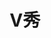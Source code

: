 ---
description: 大制作的视频片段，文艺、科技、八卦。
layout: post
results:
- artistId: 944621551
  version: '1.0'
  primaryGenreName: Entertainment
  formattedPrice: 免费
  artworkUrl60: http://is1.mzstatic.com/image/thumb/Purple69/v4/51/73/66/517366ee-efb5-d573-b78e-612ccf289c09/source/60x60bb.jpg
  minimumOsVersion: '8.1'
  appletvScreenshotUrls: &a []
  sellerName: Beijing Aizhixin Technology Co., Ltd
  supportedDevices:
  - iPad2Wifi
  - iPad23G
  - iPhone4S
  - iPadThirdGen
  - iPadThirdGen4G
  - iPhone5
  - iPodTouchFifthGen
  - iPadFourthGen
  - iPadFourthGen4G
  - iPadMini
  - iPadMini4G
  - iPhone5c
  - iPhone5s
  - iPhone6
  - iPhone6Plus
  - iPodTouchSixthGen
  genres:
  - 娱乐
  - 生活
  currentVersionReleaseDate: '2016-05-03T21:53:55Z'
  trackName: V秀
  isVppDeviceBasedLicensingEnabled: true
  description: '视觉的力量

    这里，我们为你呈现世界上最好的视频

    传递久违的感动、良知和快乐


    希望通过我们的持续努力，您能喜欢我们的产品和服务，找到您喜欢的内容。

    我们期待收到您对 V秀 的反馈、功能建议等。如果您遇到任何问题或有合作需求，请通过以下联系方式告诉我们，会有专人尽快为您解决。


    [ 联系方式 ]

    官方QQ：3276525050

    官方微信：ikandyk

    官方网站：www.izhixin.net

    电子邮箱：support@izhixin.net'
  price: 0
  trackId: 1080873172
  releaseDate: '2016-05-03T21:53:55Z'
  advisories:
  - 偶尔/轻微的色情内容或裸露
  - 偶尔/轻微的卡通或幻想暴力
  - 偶尔/轻微的成人/性暗示题材
  - 偶尔/轻微的烟酒或毒品使用或相关内容
  - 偶尔/轻度医药/医疗信息
  screenshotUrls:
  - http://a2.mzstatic.com/us/r30/Purple18/v4/22/1b/e3/221be3e1-36a7-7389-5075-6bc444f07c86/screen1136x1136.jpeg
  - http://a1.mzstatic.com/us/r30/Purple18/v4/06/80/3d/06803d4a-838d-97ab-6453-f09109b17eeb/screen1136x1136.jpeg
  - http://a2.mzstatic.com/us/r30/Purple60/v4/03/dd/72/03dd72f4-c350-78d1-ac62-b531d2e188a6/screen1136x1136.jpeg
  - http://a2.mzstatic.com/us/r30/Purple30/v4/59/4d/90/594d9026-99e7-eb98-9de4-517ed4f9b904/screen1136x1136.jpeg
  - http://a4.mzstatic.com/us/r30/Purple30/v4/e0/79/52/e079520e-6eda-b23a-7971-3749ba3c8b14/screen1136x1136.jpeg
  artistViewUrl: https://itunes.apple.com/cn/developer/bei-jing-ai-zhi-xin-ke-ji/id944621551?uo=4
  primaryGenreId: 6016
  kind: software
  fileSizeBytes: '11636684'
  bundleId: net.izhixin.vs
  trackContentRating: 12+
  contentAdvisoryRating: 12+
  trackCensoredName: V秀
  isGameCenterEnabled: false
  artistName: 北京爱知新科技有限公司
  languageCodesISO2A:
  - EN
  - ZH
  features: *a
  wrapperType: software
  artworkUrl512: http://is1.mzstatic.com/image/thumb/Purple69/v4/51/73/66/517366ee-efb5-d573-b78e-612ccf289c09/source/512x512bb.jpg
  artworkUrl100: http://is1.mzstatic.com/image/thumb/Purple69/v4/51/73/66/517366ee-efb5-d573-b78e-612ccf289c09/source/100x100bb.jpg
  trackViewUrl: https://geo.itunes.apple.com/cn/app/v-xiu/id1080873172?mt=8&uo=4
  genreIds:
  - '6016'
  - '6012'
  currency: CNY
  ipadScreenshotUrls: *a
category: 娱乐
tags: tag1
resultCount: 1
title: V秀

---